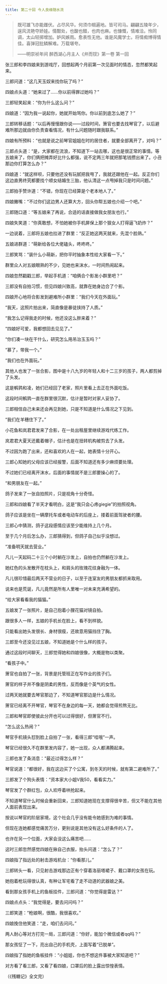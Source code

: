 ```yaml
---
title: 第二十回 今人良缘随水流
---
```


> 既可雄飞亦能雌伏。占尽风华。何须巾帼遍地。皆可司马。翩翩五陵年少，逞风流艳夺娇娃。情酣处，也酸也醋，也肉也麻。也慷慨，情难洽。怜同调，太山轻掷增加。妒风嫉雨。愈表性无他。谁是风魔学士。将情痴博得情佳。喜弹冠批鳞解难。万载堪夸。
>
> ——明崇祯年间 醉西湖心月主人《弁而钗》第一卷 第一回

张三郎和李四娘来到游戏厅，回想起两个月前第一次见面时的情态，忽然都笑起来。

三郎问道：“这几天玉奴来找你玩了吗？”

四娘点头道：“她来过了……你以前得罪过她吗？”

三郎轻笑起来：“你为什么这么问？”

四娘道：“因为我一说起你，她就开始骂你。你以前到底怎么她了？”

三郎转移话题：“以后再慢慢跟你说——过段时间，箫官也要去找琴官了，以后避难所那边就由你负责查看情况，有什么问题随时跟我联系。”

四娘有所预料：“也就是说之前琴官姐姐在时的居住者，就要全部离开了，对吗？”

三郎点头道：“是，大家都在流浪，不知道下一站去哪，这也是很正常的事情。等五娘来了，你们俩把摊弄好比什么都强，说不定两三年就把那笔钱攒出来了。小丑那边你打算怎么办？”

四娘道：“就这样呗，只要他还没有玩腻把我甩了，我就还跟他在一起。反正你们这边直男终究都要找个顺女结婚生三胎，他认清这一点甩掉我只是时间问题。”

三郎拍手赞许道：“不错，你现在已经算是个老本地人了。”

四娘撇嘴：“不过你们这边男人还算大方，回头你帮五娘也介绍一个吧。”

三郎随口道：“等五娘来了再说，合适的话直接做我女朋友也行。”

四娘失笑道：“你真敢想，不怕她被你手机屏保上那个狠女人打得逼飞奶炸？”

一边说着，三郎将五娘也拉进了群里：“反正她这两天就来，先混个脸熟。”

五娘进群道：“萌新给各位大佬磕头，咚咚咚。”

三郎笑骂：“装什么小萌新，把你平时抽象本性给大家看一下。”

群里众人对五娘眼熟的不少，见她也来沫水，一时间热闹起来。

四娘忽然戳戳三郎，举起手机道：“咱俩合个影发小群里吧？”

三郎没有自拍习惯，但见四娘兴致高，就靠在她身边合了个影。

四娘开心地将合影发到避难所小群里：“我们今天在外面玩。”

“我天，这照片拍出来，简直像是暴徒挟持了人质。”

“我怎么记得我走的时候，他还没这么胖来着？”

“四娘好可爱，我都想回去见见了。”

“你们凑一块在干什么，研究怎么用吊治玉玉吗？”

“慕了，带我一个。”

“我们也在外面玩。”

其他人也发了一张合影，图中是十八九岁的年轻人和十二三岁的孩子，两人都剪掉了头发。

这是鹌鹑和凌，她们已经回了老家，照片里看上去正在外面吃饭。

这段时间鹌鹑一直在群里很沉默，估计是暂时对家人妥协了。

三郎相信自己未来还会再见到她，只是不知道是什么情况之下见到。

“我们在羊穗住下了。”

小花鱼和岚君君发来了合影，在一处出租屋里继续游戏代练工作。

岚君君大夏天还戴着帽子，估计也是在扭转机构被剪去了头发。

不过因为跑了出来，还和喜欢的人在一起，她表情十分开心。

三郎心知她的父母应该已经报警，后面不知道还有多少麻烦要处理。

不过她们已经离开沫水，后面的事情就不是三郎要操心的了。

“和男朋友在一起。”

鸽子发来了一张自拍照片，只是视角十分奇怪。

三郎和四娘看了半天才看明白，这是“我只会心疼giegie”的拍照视角。

鸽子应该是坐在一辆摩托车或者电动车的后座上，搂着前面驾驶者的腰。

三郎心中猜测，鸽子这段感情应该至少能维持上几个月。

至于几个月后怎么办，三郎猜得到，但鸽子自己似乎没想过。

“准备明天就去营业。”

凡儿一天起码二十三个小时躺在沙发上，自拍也仍然躺在沙发上。

她红色的头发散开在枕头上，和肩头的玫瑰花纹身融为一体。

凡儿很珍惜最后两天不营业的日子，以至于连室友的男朋友都抓来取用。

说来也是荒诞，凡儿竟然是所有人里唯一对未来充满希望的。

“给大家看看我的猫猫。”

五娘发了一张照片，是自己抱着小狸花猫对镜自拍。

跟很多人一样，五娘的手机长在脸上，看不到样貌。

只能看出她头发很长、身材很瘦，还故意用猫挡住了胸。

三郎至今还没见过五娘，不知道她是个什么样的孩子。

通过这段时间聊天，三郎觉得她和四娘很像，大概是物以类聚。

“看孩子中。”

箫官也自拍了一张，背景是托管班正在写作业的孩子们。

箫官的样子并不像是阴柔的男性，反而像是个英气的女性。

过两天她就要去琴官那边了，不知道琴官那边是什么情况。

箫官已经离不开琴官，琴官不在身边的每一天，她都会觉得煎熬无比。

三郎和琴官即使彼此分开也可以过得很好，但箫官不行。

“怎么这么热闹？”

琴官手机镜头怼到脸上自拍了一张，看得三郎“哇哦”一声。

琴官已经很久不在群里发内容了，她一出现，众人都沸腾起来。

三郎也发了条消息：“最近过得怎么样？”

琴官说道：“都很好，我在这边买了个公寓，到冬天的时候，就有第二避难所了。”

三郎发了个狗头表情：“资本家大小姐V我50，看看实力。”

琴官发了个群红包，众人欢呼着哄抢起来。

不知道琴官什么时候会重新回来，三郎知道她现在支撑得很辛苦，但又不能在其他人面前表现出来。

按说以琴官的阶层家境，这个社会几乎没有能令她感到为难的事情。

但现在连她都感觉痛苦万分，更别说是其他没有这么好条件的人了。

也许在另一个位面，大家会没这么痛苦吧……

这时三郎忽然感觉四娘在揪自己衣服，抬头问道：“怎么了？”

四娘指了指远处的射击游戏机台：“你看那儿。”

三郎转头一看，只见射击游戏那边正有个穿着洛丽塔裙子、戴口罩的女孩在玩。

她抱着枪玩得很认真，有种让军宅看了走不动道的武器娘之美。

看到那女孩手机上的鱼板挂件，三郎问道：“你觉得是雷达？”

四娘点点头：“我觉得是，要去问问吗？”

三郎笑道：“枪娘啊，很酷，我很喜欢。”

四娘挽住他笑道：“走，咱们去问问。”

两人耐心等对方打完一局，三郎问道：“你好，能加个微信或者qq吗？”

那女孩怔了一下，亮出自己的手机壳，上面写着“已脱单”。

四娘指了指她的鱼板挂件：“小姐姐，你也不想这件事被大家知道吧？”

对方看了看三郎，又看了看四娘，口罩后的脸上露出惊惶表情。

（《残糖记》全文完）
